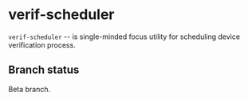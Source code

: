 verif-scheduler
===============

``verif-scheduler`` -- is single-minded focus utility for 
scheduling device verification process.

Branch status
-------------

Beta branch.
